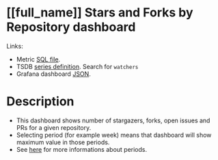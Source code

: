 <h1 id="kubernetes-dashboard">[[full_name]] Stars and Forks by Repository dashboard</h1>
<p>Links:</p>
<ul>
<li>Metric <a href="https://github.com/cncf/devstats/blob/master/metrics/kubernetes/watchers.sql" target="_blank">SQL file</a>.</li>
<li>TSDB <a href="https://github.com/cncf/devstats/blob/master/metrics/kubernetes/metrics.yaml" target="_blank">series definition</a>. Search for <code>watchers</code></li>
<li>Grafana dashboard <a href="https://github.com/cncf/devstats/blob/master/grafana/dashboards/kubernetes/stars-and-forks-by-repository.json" target="_blank">JSON</a>.</li>
</ul>
<h1 id="description">Description</h1>
<ul>
<li>This dashboard shows number of stargazers, forks, open issues and PRs for a given repository.</li>
<li>Selecting period (for example week) means that dashboard will show maximum value in those periods.</li>
<li>See <a href="https://github.com/cncf/devstats/blob/master/docs/periods.md" target="_blank">here</a> for more informations about periods.</li>
</ul>
